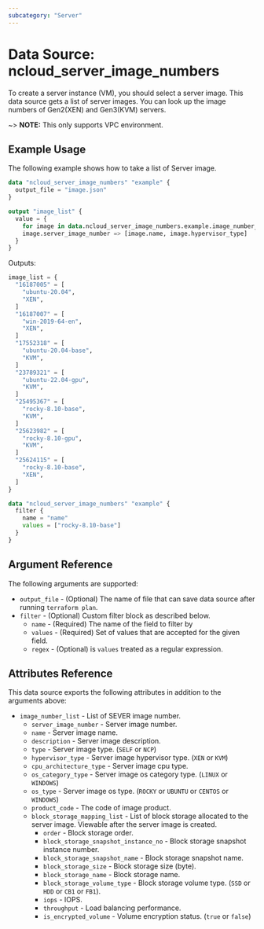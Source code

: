 ```yaml
---
subcategory: "Server"
---
```



# Data Source: ncloud_server_image_numbers

To create a server instance (VM), you should select a server image. This data source gets a list of server images. You can look up the image numbers of Gen2(XEN) and Gen3(KVM) servers.

~> **NOTE:** This only supports VPC environment.

## Example Usage

The following example shows how to take a list of Server image.

```terraform
data "ncloud_server_image_numbers" "example" {
  output_file = "image.json" 
}

output "image_list" {
  value = {
    for image in data.ncloud_server_image_numbers.example.image_number_list:
    image.server_image_number => [image.name, image.hypervisor_type]
  }
}
```

Outputs: 
```terraform
image_list = {
  "16187005" = [
    "ubuntu-20.04",
    "XEN",
  ]
  "16187007" = [
    "win-2019-64-en",
    "XEN",
  ]
  "17552318" = [
    "ubuntu-20.04-base",
    "KVM",
  ]
  "23789321" = [
    "ubuntu-22.04-gpu",
    "KVM",
  ]
  "25495367" = [
    "rocky-8.10-base",
    "KVM",
  ]
  "25623982" = [
    "rocky-8.10-gpu",
    "KVM",
  ]
  "25624115" = [
    "rocky-8.10-base",
    "XEN",
  ]
}
```

```terraform
data "ncloud_server_image_numbers" "example" {
  filter {
    name = "name"
    values = ["rocky-8.10-base"]
  }
}
```

## Argument Reference

The following arguments are supported:

* `output_file` - (Optional) The name of file that can save data source after running `terraform plan`.
* `filter` - (Optional) Custom filter block as described below.
  * `name` - (Required) The name of the field to filter by
  * `values` - (Required) Set of values that are accepted for the given field.
  * `regex` - (Optional) is `values` treated as a regular expression.

## Attributes Reference

This data source exports the following attributes in addition to the arguments above:

* `image_number_list` - List of SEVER image number.
  * `server_image_number` - Server image number.
  * `name` - Server image name.
  * `description` - Server image description.
  * `type` - Server image type. (`SELF` or `NCP`)
  * `hypervisor_type` - Server image hypervisor type. (`XEN` or `KVM`)
  * `cpu_architecture_type` - Server image cpu type.
  * `os_category_type` - Server image os category type. (`LINUX` or `WINDOWS`)
  * `os_type` - Server image os type. (`ROCKY` or `UBUNTU` or `CENTOS` or `WINDOWS`)
  * `product_code` - The code of image product.
  * `block_storage_mapping_list` - List of block storage allocated to the server image. Viewable after the server image is created.
    * `order` - Block storage order.
    * `block_storage_snapshot_instance_no` - Block storage snapshot instance number.
    * `block_storage_snapshot_name` - Block storage snapshot name.
    * `block_storage_size` - Block storage size (byte).
    * `block_storage_name` - Block storage name.
    * `block_storage_volume_type` - Block storage volume type. (`SSD` or `HDD` or `CB1` or `FB1`).
    * `iops` - IOPS.
    * `throughput` - Load balancing performance.
    * `is_encrypted_volume` - Volume encryption status. (`true` or `false`)
